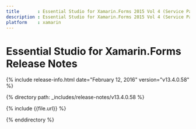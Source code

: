 ```yaml
---
title       : Essential Studio for Xamarin.Forms 2015 Vol 4 (Service Pack 1) Release Notes
description : Essential Studio for Xamarin.Forms 2015 Vol 4 (Service Pack 1) Release Notes
platform    : xamarin
---
```


# Essential Studio for Xamarin.Forms Release Notes

{% include release-info.html date="February 12, 2016" version="v13.4.0.58" %}

{% directory path: _includes/release-notes/v13.4.0.58 %}

{% include {{file.url}} %}

{% enddirectory %}